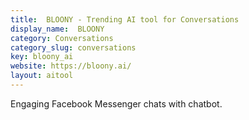 ```yaml
---
title:  BLOONY - Trending AI tool for Conversations
display_name:  BLOONY
category: Conversations
category_slug: conversations
key: bloony_ai
website: https://bloony.ai/
layout: aitool
---
```


Engaging Facebook Messenger chats with chatbot.
